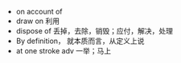 - on account of
- draw on 利用
- dispose of  丢掉，去除，销毁；应付，解决，处理
- By definition， 就本质而言，从定义上说
- at one stroke adv 一举；马上